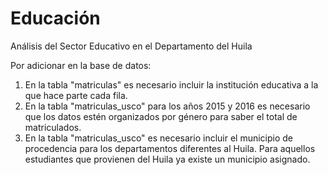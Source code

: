 # Educación
Análisis del Sector Educativo en el Departamento del Huila

Por adicionar en la base de datos:
1. En la tabla "matriculas" es necesario incluir la institución educativa a la que hace parte cada fila. 
2. En la tabla "matriculas_usco" para los años 2015 y 2016 es necesario que los datos estén organizados por género para saber el total de matriculados.
3. En la tabla "matriculas_usco" es necesario incluir el municipio de procedencia para los departamentos diferentes al Huila. Para aquellos estudiantes que provienen del Huila ya existe un municipio asignado. 